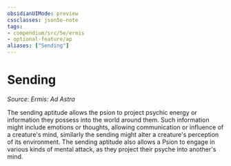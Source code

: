 ```yaml
---
obsidianUIMode: preview
cssclasses: json5e-note
tags:
- compendium/src/5e/ermis
- optional-feature/ap
aliases: ["Sending"]
---
```

# Sending
*Source: Ermis: Ad Astra* 

The sending aptitude allows the psion to project psychic energy or information they possess into the world around them. Such information might include emotions or thoughts, allowing communication or influence of a creature's mind, similarly the sending might alter a creature's perception of its environment. The sending aptitude also allows a Psion to engage in various kinds of mental attack, as they project their psyche into another's mind.
